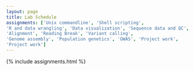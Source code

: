 ```yaml
---
layout: page
title: Lab Schedule
assignments: ['Unix commandline', 'Shell scripting',
'R and data wrangling', 'Data visualization', 'Sequence data and QC',
'Alignment', 'Reading Break', 'Variant calling',
'Genome assembly', 'Population genetics', 'GWAS', 'Project work', 
'Project work']
---
```



{% include assignments.html %}

<!--
###Old material
[Assignment submission & checklist]({{ site.baseurl }}/materials/turn-in-checklist)

The above assignments are for this specific version of the course, but other
assignments are available as well. You can see the full list of
[assignments]({{ site.baseurl }}/assignments/), which may be useful if you're using this material
outside of an organized course.
-->
<!-- Schedule Management
- Update the `assignments:` list with `title:` from `assignments/` files. 
- Add 'Template' to `assignments:` to view the course template from `docs/`. 
- The remaining content should be left AS IS.
-->
